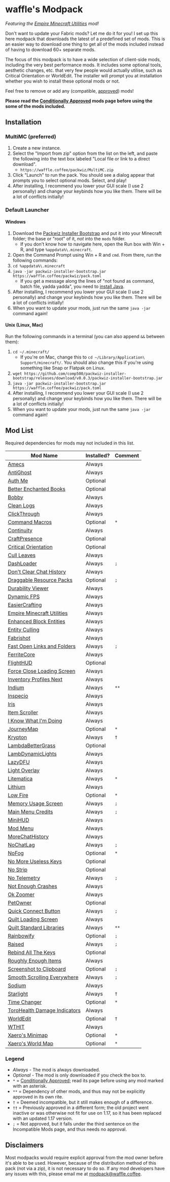 # waffle's Modpack

*Featuring the [Empire Minecraft Utilities](https://emc.gs/t/84930) mod!*

Don't want to update your Fabric mods? Let me do it for you! I set up this here modpack that downloads the latest of a predefined set of mods. This is an easier way to download one thing to get all of the mods included instead of having to download 60+ separate mods.

The focus of this modpack is to have a wide selection of client-side mods, including the very best performance mods. It includes some optional tools, aesthetic changes, etc. that very few people would actually utilise, such as Critical Orientation or WorldEdit. The installer will prompt you at installation whether you wish to install these optional mods or not.

Feel free to remove or add any (compatible, [approved]) mods!

**Please read the [Conditionally Approved] mods page before using the some of the mods included.**

## Installation

### MultiMC (preferred)

1. Create a new instance.
2. Select the "Import from zip" option from the list on the left, and paste the following into the text box labeled "Local file or link to a direct download".
    * `https://waffle.coffee/packwiz/MultiMC.zip`
3. Click "Launch" to run the pack. You should see a dialog appear that prompts you to select optional mods. Select, and play!
4. After installing, I recommend you lower your GUI scale (I use 2 personally) and change your keybinds how you like them. There will be a lot of conflicts initially!

### Default Launcher

#### Windows

1. Download the [Packwiz Installer Bootstrap] and put it into your Minecraft folder; the base or "root" of it, *not* into the `mods` folder.
    * If you don't know how to navigate here, open the Run box with Win + R, and type `%appdata%\.minecraft`.
2. Open the Command Prompt using Win + R and `cmd`. From there, run the following commands:
3. `cd %appdata%\.minecraft`
4. `java -jar packwiz-installer-bootstrap.jar https://waffle.coffee/packwiz/pack.toml`
    * If you get a message along the lines of "not found as command, batch file, yadda yadda", you need to [install Java].
5. After installing, I recommend you lower your GUI scale (I use 2 personally) and change your keybinds how you like them. There will be a lot of conflicts initially!
6. When you want to update your mods, just run the same `java -jar` command again!

#### Unix (Linux, Mac)

Run the following commands in a terminal (you can also append `&&` between them):
1. `cd ~/.minecraft/`
   * If you're on Mac, change this to `cd ~/Library/Application\ Support/minecraft/`. You should also change this if you're using something like Snap or Flatpak on Linux.
2. `wget https://github.com/comp500/packwiz-installer-bootstrap/releases/download/v0.0.3/packwiz-installer-bootstrap.jar`
3. `java -jar packwiz-installer-bootstrap.jar https://waffle.coffee/packwiz/pack.toml`
4. After installing, I recommend you lower your GUI scale (I use 2 personally) and change your keybinds how you like them. There will be a lot of conflicts initially!
5. When you want to update your mods, just run the same `java -jar` command again!

## Mod List

Required dependencies for mods may not included in this list.

| Mod Name                       | Installed? | Comment |
|--------------------------------|------------|---------|
| [Amecs]                        | Always     |         |
| [AntiGhost]                    | Always     |         |
| [Auth Me]                      | Optional   |         |
| [Better Enchanted Books]       | Optional   |         |
| [Bobby]                        | Always     |         |
| [Clean Logs]                   | Always     |         |
| [ClickThrough]                 | Always     |         |
| [Command Macros]               | Optional   | `*`     |
| [Continuity]                   | Always     |         |
| [CraftPresence]                | Optional   |         |
| [Critical Orientation]         | Optional   |         |
| [Cull Leaves]                  | Always     |         |
| [DashLoader]                   | Always     | `;`     |
| [Don't Clear Chat History]     | Always     |         |
| [Draggable Resource Packs]     | Optional   | `;`     |
| [Durability Viewer]            | Always     |         |
| [Dynamic FPS]                  | Always     |         |
| [EasierCrafting]               | Always     |         |
| [Empire Minecraft Utilities]   | Always     |         |
| [Enhanced Block Entities]      | Always     |         |
| [Entity Culling]               | Always     |         |
| [Fabrishot]                    | Always     |         |
| [Fast Open Links and Folders]  | Always     | `;`     |
| [FerriteCore]                  | Always     |         |
| [FlightHUD]                    | Optional   |         |
| [Force Close Loading Screen]   | Always     |         |
| [Inventory Profiles Next]      | Always     |         |
| [Indium]                       | Always     | `**`    |
| [Inspecio]                     | Always     |         |
| [Iris]                         | Always     |         |
| [Item Scroller]                | Always     |         |
| [I Know What I'm Doing]        | Always     |         |
| [JourneyMap]                   | Optional   | `*`     |
| [Krypton]                      | Always     | `†`     |
| [LambdaBetterGrass]            | Optional   |         |
| [LambDynamicLights]            | Always     |         |
| [LazyDFU]                      | Always     |         |
| [Light Overlay]                | Always     |         |
| [Litematica]                   | Always     | `*`     |
| [Lithium]                      | Always     |         |
| [Low Fire]                     | Optional   | `*`     |
| [Memory Usage Screen]          | Always     | `;`     |
| [Main Menu Credits]            | Always     | `;`     |
| [MiniHUD]                      | Always     |         |
| [Mod Menu]                     | Always     |         |
| [MoreChatHistory]              | Always     |         |
| [NoChatLag]                    | Always     | `;`     |
| [NoFog]                        | Optional   | `*`     |
| [No More Useless Keys]         | Optional   |         |
| [No Strip]                     | Optional   |         |
| [No Telemetry]                 | Always     | `;`     |
| [Not Enough Crashes]           | Always     |         |
| [Ok Zoomer]                    | Always     |         |
| [PetOwner]                     | Optional   |         |
| [Quick Connect Button]         | Always     | `;`     |
| [Quilt Loading Screen]         | Always     |         |
| [Quilt Standard Libraries]     | Always     | `**`    |
| [Rainbowify]                   | Optional   | `;`     |
| [Raised]                       | Always     | `;`     |
| [Rebind All The Keys]          | Optional   |         |
| [Roughly Enough Items]         | Always     |         |
| [Screenshot to Clipboard]      | Optional   | `;`     |
| [Smooth Scrolling Everywhere]  | Always     | `;`     |
| [Sodium]                       | Always     |         |
| [Starlight]                    | Always     | `†`     |
| [Time Changer]                 | Optional   | `*`     |
| [ToroHealth Damage Indicators] | Always     |         |
| [WorldEdit]                    | Optional   | `†`     |
| [WTHIT]                        | Always     |         |
| [Xaero's Minimap]              | Optional   | `*`     |
| [Xaero's World Map]            | Optional   | `*`     |

### Legend
* *Always* - The mod is always downloaded.
* *Optional* - The mod is only downloaded if you check the box to.
* `*` = [Conditionally Approved]; read its page before using any mod marked with an asterisk.
* `**` = Dependency of other mods, and thus may not be explicitly approved in its own rite.
* `†` = Deemed incompatible, but it still makes enough of a difference.
* `††` = Previously approved in a different form; the old project went inactive or was otherwise not fit for use on 1.17, so it has been replaced with an updated 1.17 version.
* `;` = Not approved, but it falls under the third sentence on the Incompatible Mods page, and thus needs no approval.

## Disclaimers

Most modpacks would require explicit approval from the mod owner before it's able to be used. However, because of the distribution method of this pack (not via a zip), it is not necessary to do so. If any mod developers have any issues with this, please email me at <modpack@waffle.coffee>.

[Approved]: https://mods.emc.gs
[Conditionally Approved]: https://wiki.emc.gs/conditionally-approved-mods
[install Java]: https://adoptium.net/
[Packwiz Installer Bootstrap]: https://github.com/comp500/packwiz-installer-bootstrap/releases/download/v0.0.3/packwiz-installer-bootstrap.jar

[Amecs]: https://curseforge.com/projects/324564
[AntiGhost]: https://modrinth.com/mod/Jw3Wx1KR
[Auth Me]: https://curseforge.com/projects/356643
[Better Enchanted Books]: https://www.curseforge.com/projects/369122
[Bobby]: https://modrinth.com/mod/M08ruV16
[Clean Logs]: https://modrinth.com/mod/OTteoJUk
[Clear Skies]: https://curseforge.com/projects/332523
[ClickThrough]: https://modrinth.com/mod/Z5b0cAlD
[Command Macros]: https://curseforge.com/projects/331956
[Continuity]: https://modrinth.com/mod/1IjD5062
[CraftPresence]: https://curseforge.com/projects/297038
[Critical Orientation]: https://modrinth.com/mod/AFqV4ew3
[Cull Leaves]: https://modrinth.com/mod/GNxdLCoP
[DashLoader]: https://modrinth.com/mod/ZfQ3kTvR
[Don't Clear Chat History]: https://modrinth.com/mod/sUbMm93i
[Draggable Resource Packs]: https://curseforge.com/projects/522697
[Durability Viewer]: https://modrinth.com/mod/LTM1f0yY
[Dynamic FPS]: https://modrinth.com/mod/LQ3K71Q1
[EasierCrafting]: https://modrinth.com/mod/UylF21yz
[Empire Minecraft Utilities]: https://modrinth.com/mod/QYTT62S0
[Enhanced Block Entities]: https://modrinth.com/mod/OVuFYfre
[Entity Culling]: https://curseforge.com/projects/448233
[Fabric API]: https://modrinth.com/mod/P7dR8mSH
[Fabrishot]: https://modrinth.com/mod/3qsfQtE9
[Fast Open Links and Folders]: https://curseforge.com/projects/513840
[FerriteCore]: https://modrinth.com/mod/uXXizFIs
[FlightHUD]: https://curseforge.com/projects/394419
[Force Close Loading Screen]: https://modrinth.com/mod/blWBX5n1
[Inventory Profiles Next]: https://modrinth.com/mod/O7RBXm3n
[Indium]: https://modrinth.com/mod/Orvt0mRa
[Inspecio]: https://modrinth.com/mod/a93H3mKU
[Iris]: https://modrinth.com/mod/YL57xq9U
[Item Scroller]: https://curseforge.com/projects/242064
[I Know What I'm Doing]: https://modrinth.com/mod/S5ivha5X
[JourneyMap]: https://curseforge.com/projects/32274
[Krypton]: https://modrinth.com/mod/fQEb0iXm
[LambdaBetterGrass]: https://modrinth.com/mod/2Uev7LdA
[LambDynamicLights]: https://modrinth.com/mod/yBW8D80W
[LazyDFU]: https://modrinth.com/mod/hvFnDODi
[Light Overlay]: https://curseforge.com/projects/325492
[Litematica]: https://curseforge.com/projects/308892
[Lithium]: https://modrinth.com/mod/gvQqBUqZ
[Low Fire]: https://modrinth.com/mod/Gou1gmGj
[Main Menu Credits]: https://modrinth.com/mod/qJDfP7WN
[Memory Usage Screen]: https://modrinth.com/mod/n9mFA0ax
[MiniHUD]: https://curseforge.com/projects/244260
[Mod Menu]: https://modrinth.com/mod/mOgUt4GM
[MoreChatHistory]: https://modrinth.com/mod/8qkXwOnk
[NoChatLag]: https://modrinth.com/mod/afu4kdAc
[NoFog]: https://curseforge.com/projects/296468
[No More Useless Keys]: https://modrinth.com/mod/YCcdA1Lp
[No Strip]: https://modrinth.com/mod/3f1BdVqy
[No Telemetry]: https://modrinth.com/mod/hg77g4Pw
[Not Enough Crashes]: https://modrinth.com/mod/yM94ont6
[Ok Zoomer]: https://modrinth.com/mod/aXf2OSFU
[PetOwner]: https://modrinth.com/mod/IxUlAAFe
[Quick Connect Button]: https://modrinth.com/mod/erzkR85H
[Quilt Loading Screen]: https://modrinth.com/mod/VPU6VYVP
[Quilt Standard Libraries]: https://modrinth.com/mod/qvIfYCYJ
[Rainbowify]: https://modrinth.com/mod/m9FFV06N
[Raised]: https://modrinth.com/mod/nCQRBEiR
[Rebind All The Keys]: https://modrinth.com/mod/TpKqzzMu
[Roughly Enough Items]: https://curseforge.com/projects/310111
[Screenshot to Clipboard]: https://modrinth.com/mod/1KiJRrTg
[Smooth Scrolling Everywhere]: https://curseforge.com/projects/325861
[Sodium]: https://modrinth.com/mod/AANobbMI
[Starlight]: https://modrinth.com/mod/H8CaAYZC
[Time Changer]: https://modrinth.com/mod/1itdse3V
[ToroHealth Damage Indicators]: https://curseforge.com/projects/245733
[WorldEdit]: https://curseforge.com/projects/225608
[WTHIT]: https://modrinth.com/mod/6AQIaxuO
[Xaero's Minimap]: https://curseforge.com/projects/263420
[Xaero's World Map]: https://curseforge.com/projects/317780
